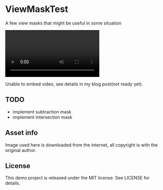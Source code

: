 # ViewMaskTest
A few view masks that might be useful in some situation  

![](ViewMaskTest.mov)

Unable to embed video, see details in my blog post(not ready yet).

## TODO
* implement subtraction mask  
* implement intersection mask

## Asset info
Image used here is downloaded from the internet, all copyright is with the original author.

## License
This demo project is released under the MIT license. See LICENSE for details.
